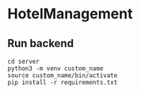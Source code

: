 ﻿# HotelManagement

## Run backend
```
cd server
python3 -m venv custom_name
source custom_name/bin/activate
pip install -r requirements.txt
```
